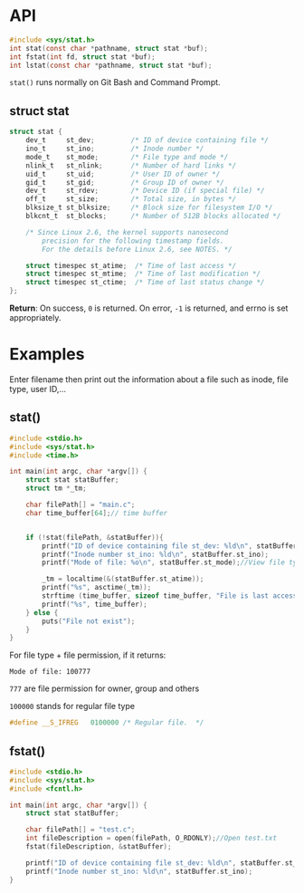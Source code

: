 # API

```c
#include <sys/stat.h>
int stat(const char *pathname, struct stat *buf);
int fstat(int fd, struct stat *buf);
int lstat(const char *pathname, struct stat *buf);
```

``stat()`` runs normally on Git Bash and Command Prompt.

## struct stat

```c
struct stat {
    dev_t     st_dev;         /* ID of device containing file */
    ino_t     st_ino;         /* Inode number */
    mode_t    st_mode;        /* File type and mode */
    nlink_t   st_nlink;       /* Number of hard links */
    uid_t     st_uid;         /* User ID of owner */
    gid_t     st_gid;         /* Group ID of owner */
    dev_t     st_rdev;        /* Device ID (if special file) */
    off_t     st_size;        /* Total size, in bytes */
    blksize_t st_blksize;     /* Block size for filesystem I/O */
    blkcnt_t  st_blocks;      /* Number of 512B blocks allocated */

    /* Since Linux 2.6, the kernel supports nanosecond
        precision for the following timestamp fields.
        For the details before Linux 2.6, see NOTES. */

    struct timespec st_atime;  /* Time of last access */
    struct timespec st_mtime;  /* Time of last modification */
    struct timespec st_ctime;  /* Time of last status change */
};
```

**Return**: On success, ``0`` is returned.  On error, ``-1`` is returned, and errno is set appropriately.

# Examples

Enter filename then print out the information about a file such as inode, file type, user ID,...

## stat()

```c
#include <stdio.h>
#include <sys/stat.h>
#include <time.h>

int main(int argc, char *argv[]) {
	struct stat statBuffer;
    struct tm *_tm;

    char filePath[] = "main.c";
    char time_buffer[64];// time buffer


    if (!stat(filePath, &statBuffer)){
		printf("ID of device containing file st_dev: %ld\n", statBuffer.st_dev);
		printf("Inode number st_ino: %ld\n", statBuffer.st_ino);
        printf("Mode of file: %o\n", statBuffer.st_mode);//View file type + file permission under octal

        _tm = localtime(&(statBuffer.st_atime));
        printf("%s", asctime(_tm));
        strftime (time_buffer, sizeof time_buffer, "File is last accessed in %A, %B %d. %I:%M %p\n", _tm);
        printf("%s", time_buffer);
	} else {
		puts("File not exist");
	}
}	
```

For file type + file permission, if it returns:

```
Mode of file: 100777
```

``777`` are file permission for owner, group and others

``100000`` stands for regular file type

```c
#define	__S_IFREG	0100000	/* Regular file.  */
```

## fstat()

```c
#include <stdio.h>
#include <sys/stat.h>
#include <fcntl.h>

int main(int argc, char *argv[]) {
	struct stat statBuffer;

	char filePath[] = "test.c";
    int fileDescription = open(filePath, O_RDONLY);//Open test.txt
    fstat(fileDescription, &statBuffer);

    printf("ID of device containing file st_dev: %ld\n", statBuffer.st_dev);
    printf("Inode number st_ino: %ld\n", statBuffer.st_ino);
}	
```
